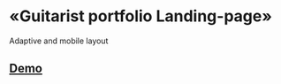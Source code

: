# «Guitarist portfolio Landing-page»

Adaptive and mobile layout

## [Demo](https://nfdmitry.github.io/The-Ballons/)


